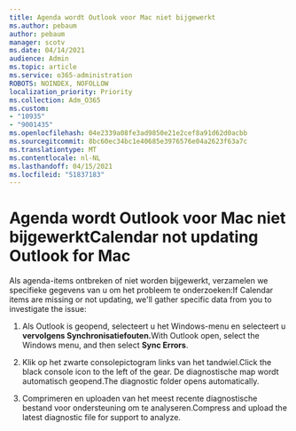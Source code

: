 ```yaml
---
title: Agenda wordt Outlook voor Mac niet bijgewerkt
ms.author: pebaum
author: pebaum
manager: scotv
ms.date: 04/14/2021
audience: Admin
ms.topic: article
ms.service: o365-administration
ROBOTS: NOINDEX, NOFOLLOW
localization_priority: Priority
ms.collection: Adm_O365
ms.custom:
- "10935"
- "9001435"
ms.openlocfilehash: 04e2339a08fe3ad9850e21e2cef8a91d62d0acbb
ms.sourcegitcommit: 8bc60ec34bc1e40685e3976576e04a2623f63a7c
ms.translationtype: MT
ms.contentlocale: nl-NL
ms.lasthandoff: 04/15/2021
ms.locfileid: "51837183"
---
```

# <a name="calendar-not-updating-outlook-for-mac"></a><span data-ttu-id="ac70a-102">Agenda wordt Outlook voor Mac niet bijgewerkt</span><span class="sxs-lookup"><span data-stu-id="ac70a-102">Calendar not updating Outlook for Mac</span></span>

<span data-ttu-id="ac70a-103">Als agenda-items ontbreken of niet worden bijgewerkt, verzamelen we specifieke gegevens van u om het probleem te onderzoeken:</span><span class="sxs-lookup"><span data-stu-id="ac70a-103">If Calendar items are missing or not updating, we'll gather specific data from you to investigate the issue:</span></span>

1. <span data-ttu-id="ac70a-104">Als Outlook is geopend, selecteert u het Windows-menu en selecteert u **vervolgens Synchronisatiefouten.**</span><span class="sxs-lookup"><span data-stu-id="ac70a-104">With Outlook open, select the Windows menu, and then select **Sync Errors**.</span></span>

1. <span data-ttu-id="ac70a-105">Klik op het zwarte consolepictogram links van het tandwiel.</span><span class="sxs-lookup"><span data-stu-id="ac70a-105">Click the black console icon to the left of the gear.</span></span> <span data-ttu-id="ac70a-106">De diagnostische map wordt automatisch geopend.</span><span class="sxs-lookup"><span data-stu-id="ac70a-106">The diagnostic folder opens automatically.</span></span>

1. <span data-ttu-id="ac70a-107">Comprimeren en uploaden van het meest recente diagnostische bestand voor ondersteuning om te analyseren.</span><span class="sxs-lookup"><span data-stu-id="ac70a-107">Compress and upload the latest diagnostic file for support to analyze.</span></span>
